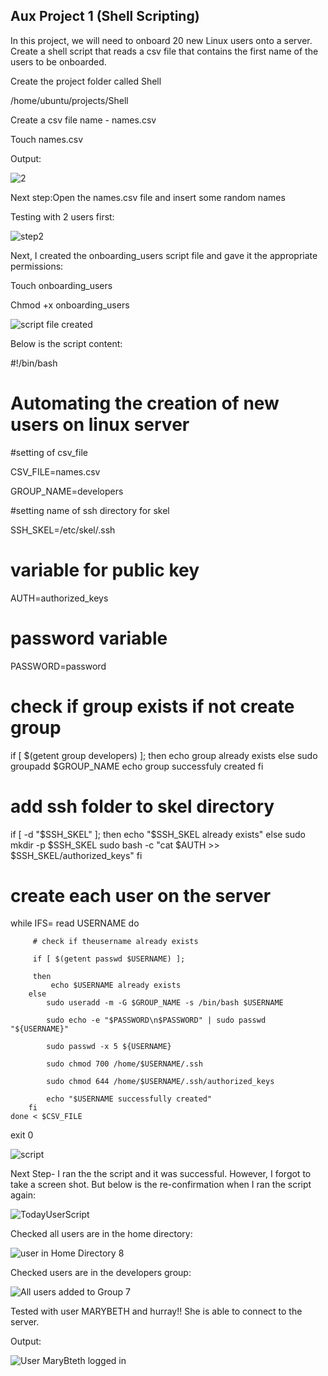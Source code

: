 ## Aux Project 1 (Shell Scripting)

In this project, we will  need to onboard 20 new Linux users onto a server. Create a shell script that reads a csv file that contains the first name of the users to be onboarded.

Create the project folder called Shell

/home/ubuntu/projects/Shell

Create a csv file name - names.csv

Touch names.csv

Output:


![2](https://user-images.githubusercontent.com/10111342/127885740-bc284471-7448-4cb0-9351-3b11d2c9925d.png)

Next step:Open the names.csv file and insert some random names
 
Testing with 2 users first:

![step2](https://user-images.githubusercontent.com/10111342/127887175-65923936-9956-4ea1-96c1-c60052f61904.png)

Next, I created the onboarding_users script file and gave it the appropriate permissions:

Touch onboarding_users

Chmod +x onboarding_users 

![script file created](https://user-images.githubusercontent.com/10111342/127887772-222189e2-c741-4048-8f2d-3131fc242292.png)



Below is the script content:

#!/bin/bash

# Automating the creation of new users on linux server

#setting of csv_file

CSV_FILE=names.csv

GROUP_NAME=developers

#setting name of ssh directory for skel

SSH_SKEL=/etc/skel/.ssh

# variable for public key
AUTH=authorized_keys


# password variable
PASSWORD=password

# check if group exists if not create group

if [ $(getent group developers) ];
then
    echo group already exists
else
    sudo groupadd $GROUP_NAME
    echo group successfuly created
 fi

 # add ssh folder to skel directory
 
 if [ -d "$SSH_SKEL" ];
 then
     echo "$SSH_SKEL already exists"
 else
     sudo mkdir -p $SSH_SKEL
     sudo bash -c "cat $AUTH >> $SSH_SKEL/authorized_keys"
fi


 # create each user on the server
 
 while IFS=  read USERNAME
    do
    
         # check if theusername already exists
         
         if [ $(getent passwd $USERNAME) ];
         
         then
             echo $USERNAME already exists
        else
            sudo useradd -m -G $GROUP_NAME -s /bin/bash $USERNAME
            
            sudo echo -e "$PASSWORD\n$PASSWORD" | sudo passwd "${USERNAME}"
            
            sudo passwd -x 5 ${USERNAME}
            
            sudo chmod 700 /home/$USERNAME/.ssh
            
            sudo chmod 644 /home/$USERNAME/.ssh/authorized_keys
            
            echo "$USERNAME successfully created"
        fi
    done < $CSV_FILE

exit 0

![script](https://user-images.githubusercontent.com/10111342/127888927-3b42e0f9-77ea-46eb-8306-ce590004ea78.png)

Next Step- I ran the the script and it was successful. However, I forgot to take a screen shot. But below is the re-confirmation when I ran the script again:

![TodayUserScript](https://user-images.githubusercontent.com/10111342/127893050-811c26c5-5761-4126-9dd7-338a5cd7e341.png)

Checked all users are in the home directory:

![user in Home Directory 8](https://user-images.githubusercontent.com/10111342/127893312-24123faa-fb56-42b4-8d3e-45ce6026e1b0.png)

Checked users are in the developers group:

![All users added to Group 7](https://user-images.githubusercontent.com/10111342/127894016-941d9e4c-3ff8-4b05-bf2d-f5d22d6c0703.png)


Tested with user MARYBETH and hurray!! She is able to connect to the server.

Output:

![User MaryBteth logged in](https://user-images.githubusercontent.com/10111342/127894759-97680a4d-2857-4562-a5b4-793782105d09.png)


